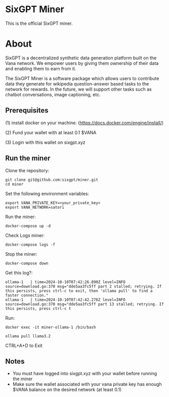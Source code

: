 # SixGPT Miner
This is the official SixGPT miner.

# About

SixGPT is a decentralized synthetic data generation platform built on the Vana network. We empower users by giving them ownership of their data and enabling them to earn from it.

The SixGPT Miner is a software package which allows users to contribute data they generate for wikipedia question-answer based tasks to the network for rewards.
In the future, we will support other tasks such as chatbot conversations, image captioning, etc.

## Prerequisites
(1) install docker on your machine. (https://docs.docker.com/engine/install/)

(2) Fund your wallet with at least 0.1 $VANA

(3) Login with this wallet on sixgpt.xyz


## Run the miner
Clone the repository:
```
git clone git@github.com:sixgpt/miner.git
cd miner
```

Set the following environment variables:
```
export VANA_PRIVATE_KEY=<your_private_key>
export VANA_NETWORK=satori
```

Run the miner:
```
docker-compose up -d
```

Check Logs miner:
```
docker-compose logs -f
```

Stop the miner:
```
docker-compose down
```
Get this log?:
```
ollama-1   | time=2024-10-10T07:42:26.890Z level=INFO source=download.go:370 msg="dde5aa3fc5ff part 2 stalled; retrying. If this persists, press ctrl-c to exit, then 'ollama pull' to find a faster connection."
ollama-1   | time=2024-10-10T07:42:42.276Z level=INFO source=download.go:370 msg="dde5aa3fc5ff part 13 stalled; retrying. If this persists, press ctrl-c t
```

Run:
```
docker exec -it miner-ollama-1 /bin/bash
```
```
ollama pull llama3.2
```
CTRL+A+D to Exit

## Notes
- You must have logged into sixgpt.xyz with your wallet before running the miner
- Make sure the wallet associated with your vana private key has enough $VANA balance on the desired network (at least 0.1)
